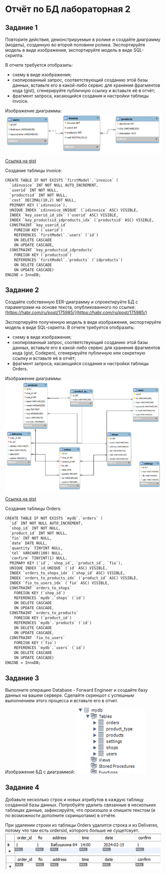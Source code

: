 # Отчёт по БД лабораторная 2
## Задание 1

Повторите действия, демонстрируемые в ролике и создайте диаграмму (модель), созданную во второй половине ролика. Экспортируйте модель в виде изображения, экспортируйте модель в виде SQL-скрипта. 

В отчете требуется отобразить:
- схему в виде изображения;
- скопированный запрос, соответствующий созданию этой базы данных, вставьте его в какой-либо сервис для хранения фрагментов кода (gist), сгенерируйте публичную ссылку и вставьте её в отчёт;
- фрагмент запроса, касающийся создания и настройки таблицы invoice.

Изображение диаграммы:
![img-1](img/lab-2_first.png)

[Ссылка на gist](https://gist.github.com/ZabivakaXD/f14d3e90d6f3ae34ce25fdb5f245eaee)

Создание таблицы invoice:
```
CREATE TABLE IF NOT EXISTS `firstModel`.`invoice` (
  `idinvoice` INT NOT NULL AUTO_INCREMENT,
  `userid` INT NOT NULL,
  `productsid` INT NOT NULL,
  `cost` DECIMAL(10,2) NOT NULL,
  PRIMARY KEY (`idinvoice`),
  UNIQUE INDEX `idinvoice_UNIQUE` (`idinvoice` ASC) VISIBLE,
  INDEX `key_userid_id_idx` (`userid` ASC) VISIBLE,
  INDEX `key_productsid_idproducts_idx` (`productsid` ASC) VISIBLE,
  CONSTRAINT `key_userid_id`
    FOREIGN KEY (`userid`)
    REFERENCES `firstModel`.`users` (`id`)
    ON DELETE CASCADE
    ON UPDATE CASCADE,
  CONSTRAINT `key_productsid_idproducts`
    FOREIGN KEY (`productsid`)
    REFERENCES `firstModel`.`products` (`idproducts`)
    ON DELETE CASCADE
    ON UPDATE CASCADE)
ENGINE = InnoDB;
```

## Задание 2

Создайте собственную EER-диаграмму и спроектируйте БД с параметрами на основе текста, опубликованного по ссылке: [https://habr.com/ru/post/175985/](https://habr.com/ru/post/175985/)

Экспортируйте полученную модель в виде изображения, экспортируйте модель в виде SQL-скрипта.
В отчете требуется отобразить: 
- схему в виде изображения;
- скопированный запрос, соответствующий созданию этой базы данных, вставьте его в какой-либо сервис для хранения фрагментов кода (gist, Codepen), сгенерируйте публичную или секретную ссылку и вставьте её в отчёт;
- фрагмент запроса, касающийся создания и настройки таблицы Orders.

Изображение диаграммы:
![img-2](img/lab-2_second.png)

[Ссылка на gist](https://gist.github.com/ZabivakaXD/823e07352fbf8ada23cdcae53b24d38f)

Создание таблицы Orders:
```
CREATE TABLE IF NOT EXISTS `mydb`.`orders` (
  `id` INT NOT NULL AUTO_INCREMENT,
  `shop_id` INT NOT NULL,
  `product_id` INT NOT NULL,
  `fio` INT NOT NULL,
  `date` DATE NULL,
  `quantity` TINYINT NULL,
  `tel` VARCHAR(100) NULL,
  `confirm` TINYINT(1) NULL,
  PRIMARY KEY (`id`, `shop_id`, `product_id`, `fio`),
  UNIQUE INDEX `id_UNIQUE` (`id` ASC) VISIBLE,
  INDEX `orders_to_shops_idx` (`shop_id` ASC) VISIBLE,
  INDEX `orders_to_products_idx` (`product_id` ASC) VISIBLE,
  INDEX `fio_to_users_idx` (`fio` ASC) VISIBLE,
  CONSTRAINT `orders_to_shops`
    FOREIGN KEY (`shop_id`)
    REFERENCES `mydb`.`shops` (`id`)
    ON DELETE CASCADE
    ON UPDATE CASCADE,
  CONSTRAINT `orders_to_products`
    FOREIGN KEY (`product_id`)
    REFERENCES `mydb`.`products` (`id`)
    ON DELETE CASCADE
    ON UPDATE CASCADE,
  CONSTRAINT `fio_to_users`
    FOREIGN KEY (`fio`)
    REFERENCES `mydb`.`users` (`id`)
    ON DELETE CASCADE
    ON UPDATE CASCADE)
ENGINE = InnoDB;
```

## Задание 3

Выполните операцию Database - Forward Engineer и создайте базу данных на вашем сервере. Сделайте скриншот с успешным выполнением этого процесса и вставьте его в отчет. 

Изображение БД с диаграммой:
![img-3](img/lab-2_third.png)

## Задание 4

Добавьте несколько строк и новых атрибутов в каждую таблицу созданной базы данных. Попробуйте удалить связанные в нескольких таблицах данные, зафиксируйте, что произошло и опишите текстом (и по возможности дополните скриншотами) в отчёте.

При удалении строки из таблицы Orders удалится строка и из Deliveres, потому что там есть ordersid, которого больше не сущетсвует.
![img-4](img/lab-2_befor-deleat.png)
![img-5](img/lab-2_after-deleat.png)